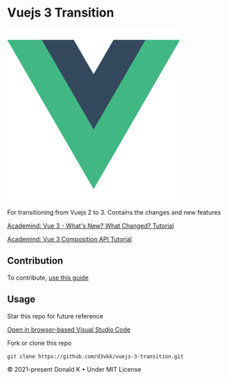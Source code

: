 # Vuejs 3 Transition

![Vuejs 3 Logo](https://github.com/d3vkk/vuejs-3-transition/blob/master/vuejs-logo.png)

For transitioning from Vuejs 2 to 3. Contains the changes and new features

[Academind: Vue 3 - What's New? What Changed? Tutorial](https://www.youtube.com/watch?v=A5cVyjrKx_Q)

[Academind: Vue 3 Composition API Tutorial](https://www.youtube.com/watch?v=bwItFdPt-6M)

## Contribution

To contribute, [use this guide](https://github.com/d3vkk/open-source/blob/master/CONTRIBUTING.md)

## Usage

Star this repo for future reference

[Open in browser-based Visual Studio Code](https://vscode.dev/github/d3vkk/vuejs-3-transition)

Fork or clone this repo
```
git clone https://github.com/d3vkk/vuejs-3-transition.git
```

© 2021-present Donald K • Under MIT License
